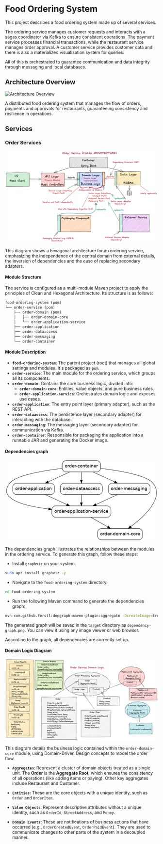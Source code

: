 # Food Ordering System

This project describes a food ordering system made up of several services.

The ordering service manages customer requests and interacts with a sagas coordinator via Kafka to ensure consistent operations. The payment service processes financial transactions, while the restaurant service manages order approval. A customer service provides customer data and there is also a materialized visualization system for queries.

All of this is orchestrated to guarantee communication and data integrity through messaging and local databases.

## Architecture Overview

![Architecture Overview](../docs/images/project-overview-section-1.png)

A distributed food ordering system that manages the flow of orders, payments and approvals for restaurants, guaranteeing consistency and resilience in operations.

## Services

### Order Services

![Order Service](../docs/images/order-service-hexagonal-section-2-share.png)

This diagram shows a hexagonal architecture for an ordering service, emphasizing the independence of the central domain from external details, the inversion of dependencies and the ease of replacing secondary adapters.

#### Module Structure

The service is configured as a multi-module Maven project to apply the principles of Clean and Hexagonal Architecture. Its structure is as follows:

```folder
food-ordering-system (pom)
└── order-service (pom)
    ├── order-domain (pom)
    │   ├── order-domain-core
    │   └── order-application-service
    ├── order-application
    ├── order-dataaccess
    ├── order-messaging
    └── order-container
```

#### Module Description

* **`food-ordering-system`**: The parent project (root) that manages all global settings and modules. It's packaged as `pom`.
* **`order-service`**: The main module for the ordering service, which groups all its components.
* **`order-domain`**: Contains the core business logic, divided into:
  * **`order-domain-core`**: Entities, value objects, and pure business rules.
  * **`order-application-service`**: Orchestrates domain logic and exposes use cases.
* **`order-application`**: The entry point layer (primary adapter), such as the REST API.
* **`order-dataaccess`**: The persistence layer (secondary adapter) for interacting with the database.
* **`order-messaging`**: The messaging layer (secondary adapter) for communication via Kafka.
* **`order-container`**: Responsible for packaging the application into a runnable JAR and generating the Docker image.

#### Dependencies graph

![Dependencies Graph](../docs/images/dependency-graph.png)

The dependencies graph illustrates the relationships between the modules in the ordering service. To generate this graph, follow these steps:

* Install `graphviz` on your system.

```bash
sudo apt install graphviz -y
```

* Navigate to the `food-ordering-system` directory.

```bash
cd food-ordering-system
```

* Run the following Maven command to generate the dependencies graph:

```bash
mvn com.github.ferstl:depgraph-maven-plugin:aggregate -DcreateImage=true -DreduceEdges=false -Dscope=compile "-Dincludes=com.food.ordering.system*:*"
```

The generated graph will be saved in the `target` directory as `dependency-graph.png`. You can view it using any image viewer or web browser.

According to the graph, all dependencies are correctly set up.

#### Domain Logic Diagram

![Domain Logic Diagram](../docs/images/order-service-domain-logic-oncourse.png)

This diagram details the business logic contained within the `order-domain-core` module, using Domain-Driven Design concepts to model the order flow.

* **`Aggregates`**: Represent a cluster of domain objects treated as a single unit. The **Order** is the **Aggregate Root**, which ensures the consistency of all operations (like adding items or paying). Other key aggregates include Restaurant and Customer.

* **`Entities`**: These are the core objects with a unique identity, such as `Order` and `OrderItem`.

* **`Value Objects`**: Represent descriptive attributes without a unique identity, such as `OrderId`, `StreetAddress`, and `Money`.

* **`Domain Events`**: These are notifications of business actions that have occurred (e.g., `OrderCreatedEvent`, `OrderPaidEvent`). They are used to communicate changes to other parts of the system in a decoupled manner.

